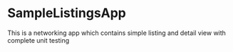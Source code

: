 # SampleListingsApp
This is a networking app which contains simple listing and detail view with complete unit testing

